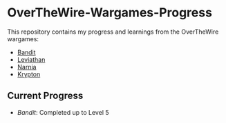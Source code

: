 # OverTheWire-Wargames-Progress

This repository contains my progress and learnings from the OverTheWire wargames:

- [Bandit](./Bandit)
- [Leviathan](./Leviathan)
- [Narnia](./Narnia)
- [Krypton](./Krypton)

## Current Progress
- *Bandit*: Completed up to Level 5
